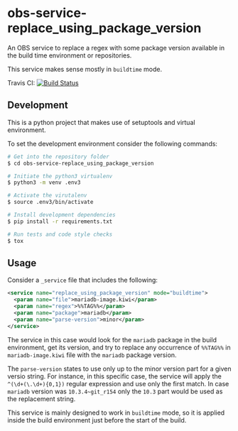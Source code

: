 # obs-service-replace_using_package_version
An OBS service to replace a regex with some package version available
in the build time environment or repositories.

This service makes sense mostly in `buildtime` mode.

Travis CI: [![Build Status](https://travis-ci.org/openSUSE/obs-service-replace_using_package_version.svg?branch=master)](https://travis-ci.org/openSUSE/obs-service-replace_using_package_version)

## Development

This is a python project that makes use of setuptools and virtual environment.

To set the development environment consider the following commands:

```bash
# Get into the repository folder
$ cd obs-service-replace_using_package_version

# Initiate the python3 virtualenv
$ python3 -m venv .env3

# Activate the virutalenv
$ source .env3/bin/activate

# Install development dependencies
$ pip install -r requirements.txt

# Run tests and code style checks
$ tox
```

## Usage

Consider a `_service` file that includes the following:

```xml
<service name="replace_using_package_version" mode="buildtime">
  <param name="file">mariadb-image.kiwi</param>
  <param name="regex">%%TAG%%</param>
  <param name="package">mariadb</param>
  <param name="parse-version">minor</param>
</service>
```

The service in this case would look for the `mariadb` package in the build
environment, get its version, and try to replace any occurrence of `%%TAG%%`
in `mariadb-image.kiwi` file with the `mariadb` package version.

The `parse-version` states to use only up to the minor version part for a given
versio string. For instance, in this specific case, the service will
apply the `^(\d+(\.\d+){0,1})` regular expression and use only the first match.
In case `mariadb` version was `10.3.4~git_r154` only the `10.3` part would be
used as the replacement string.

This service is mainly designed to work in `buildtime` mode, so it is applied
inside the build environment just before the start of the build.
